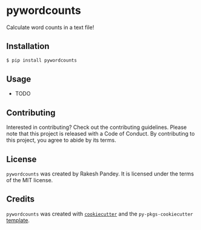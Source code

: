 # pywordcounts

 Calculate word counts in a text file!

## Installation

```bash
$ pip install pywordcounts
```

## Usage

- TODO

## Contributing

Interested in contributing? Check out the contributing guidelines. Please note that this project is released with a Code of Conduct. By contributing to this project, you agree to abide by its terms.

## License

`pywordcounts` was created by Rakesh Pandey. It is licensed under the terms of the MIT license.

## Credits

`pywordcounts` was created with [`cookiecutter`](https://cookiecutter.readthedocs.io/en/latest/) and the `py-pkgs-cookiecutter` [template](https://github.com/py-pkgs/py-pkgs-cookiecutter).
